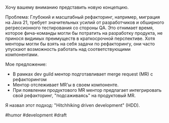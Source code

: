 Хочу вашему вниманию представить новую концепцию.

Проблема: Глубокий и масштабный рефакторинг, например, миграция на Java 21, требует значительных усилий от разработчиков и обширного регрессионного тестирования со стороны QA. Это отнимает время, которое фича-команды могли бы потратить на разработку продукта, не принося видимых преимуществ в краткосрочной перспективе. Хотя менторы могли бы взять на себя задачи по рефакторингу, они часто упускают возможность работать над соответствующими компонентами.

Мое предложение: 
- В рамках dev guild ментор подготавливает merge request (MR) с рефакторингом
- Ментор отслеживает MR'ы в своем компоненте.
- При появлении продуктового MR ментор предлагает интегрировать свой рефакторинг, "подсаживаясь" на продуктовый MR.

Я назвал этот подход: "Hitchhiking driven development" (HDD).

#humor #development #draft